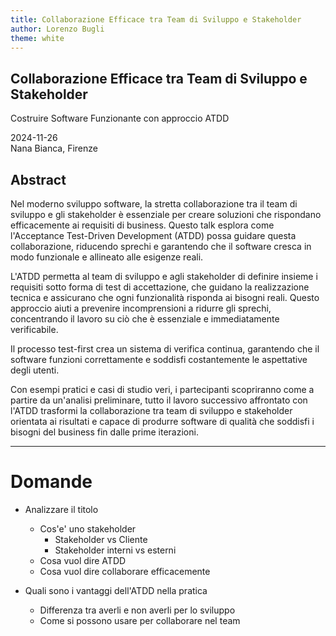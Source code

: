 ```yaml
---
title: Collaborazione Efficace tra Team di Sviluppo e Stakeholder
author: Lorenzo Bugli
theme: white
---
```


## Collaborazione Efficace tra Team di Sviluppo e Stakeholder
<!-- .element: style="font-size: 1.5em" -->
Costruire Software Funzionante con approccio ATDD


2024-11-26  
Nana Bianca, Firenze
<!-- .element: style="small" -->

## Abstract
<!-- .element: style="display: none" -->
Nel moderno sviluppo software, la stretta collaborazione tra il team di sviluppo e gli stakeholder è essenziale per creare soluzioni che rispondano efficacemente ai requisiti di business. Questo talk esplora come l'Acceptance Test-Driven Development (ATDD) possa guidare questa collaborazione, riducendo sprechi e garantendo che il software cresca in modo funzionale e allineato alle esigenze reali.
<!-- .element: style="display: none" -->

L'ATDD permetta al team di sviluppo e agli stakeholder di definire insieme i requisiti sotto forma di test di accettazione, che guidano la realizzazione tecnica e assicurano che ogni funzionalità risponda ai bisogni reali. Questo approccio aiuti a prevenire incomprensioni a ridurre gli sprechi, concentrando il lavoro su ciò che è essenziale e immediatamente verificabile.
<!-- .element: style="display: none" -->

Il processo test-first crea un sistema di verifica continua, garantendo che il software funzioni correttamente e soddisfi costantemente le aspettative degli utenti.
<!-- .element: style="display: none" -->

Con esempi pratici e casi di studio veri, i partecipanti scopriranno come a partire da un'analisi preliminare, tutto il lavoro successivo affrontato con l'ATDD trasformi la collaborazione tra team di sviluppo e stakeholder orientata ai risultati e capace di produrre software di qualità che soddisfi i bisogni del business fin dalle prime iterazioni.
<!-- .element: style="display: none" -->

---

# Domande
- Analizzare il titolo
    - Cos'e' uno stakeholder
        - Stakeholder vs Cliente
        - Stakeholder interni vs esterni
    - Cosa vuol dire ATDD
    - Cosa vuol dire collaborare efficacemente

- Quali sono i vantaggi dell'ATDD nella pratica
    - Differenza tra averli e non averli per lo sviluppo
    - Come si possono usare per collaborare nel team